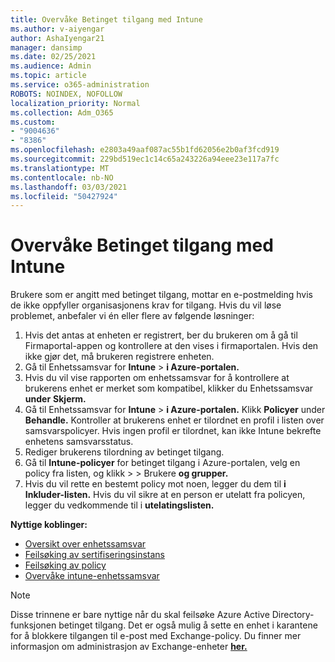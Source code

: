 ```yaml
---
title: Overvåke Betinget tilgang med Intune
ms.author: v-aiyengar
author: AshaIyengar21
manager: dansimp
ms.date: 02/25/2021
ms.audience: Admin
ms.topic: article
ms.service: o365-administration
ROBOTS: NOINDEX, NOFOLLOW
localization_priority: Normal
ms.collection: Adm_O365
ms.custom:
- "9004636"
- "8386"
ms.openlocfilehash: e2803a49aaf087ac55b1fd62056e2b0af3fcd919
ms.sourcegitcommit: 229bd519ec1c14c65a243226a94eee23e117a7fc
ms.translationtype: MT
ms.contentlocale: nb-NO
ms.lasthandoff: 03/03/2021
ms.locfileid: "50427924"
---
```

# <a name="monitor-intune-conditional-access"></a>Overvåke Betinget tilgang med Intune

Brukere som er angitt med betinget tilgang, mottar en e-postmelding hvis de ikke oppfyller organisasjonens krav for tilgang. Hvis du vil løse problemet, anbefaler vi én eller flere av følgende løsninger:

1. Hvis det antas at enheten er registrert, ber du brukeren om å gå til Firmaportal-appen og kontrollere at den vises i firmaportalen. Hvis den ikke gjør det, må brukeren registrere enheten.
1. Gå til Enhetssamsvar for **Intune**  >  **i Azure-portalen.** 
1. Hvis du vil vise rapporten om enhetssamsvar for å kontrollere at brukerens enhet er merket som kompatibel, klikker du Enhetssamsvar **under** **Skjerm.**
1. Gå til Enhetssamsvar for **Intune**  >  **i Azure-portalen.** Klikk **Policyer** under **Behandle.** Kontroller at brukerens enhet er tilordnet en profil i listen over samsvarspolicyer. Hvis ingen profil er tilordnet, kan ikke Intune bekrefte enhetens samsvarsstatus.
1. Rediger brukerens tilordning av betinget tilgang.
1. Gå til **Intune-policyer** for betinget tilgang i Azure-portalen, velg en policy fra listen, og klikk  >    >  Brukere **og grupper.**
1. Hvis du vil rette en bestemt policy mot noen, legger du dem til **i Inkluder-listen.** Hvis du vil sikre at en person er utelatt fra policyen, legger du vedkommende til i **utelatingslisten.**

**Nyttige koblinger:**

- [Oversikt over enhetssamsvar](https://docs.microsoft.com/intune/device-compliance-get-started)
- [Feilsøking av sertifiseringsinstans](https://docs.microsoft.com/intune/troubleshoot-conditional-access)
- [Feilsøking av policy](https://docs.microsoft.com/intune/troubleshoot-policies-in-microsoft-intune)
- [Overvåke intune-enhetssamsvar](https://docs.microsoft.com/intune/compliance-policy-monitor)

> [!NOTE]
> Disse trinnene er bare nyttige når du skal feilsøke Azure Active Directory-funksjonen betinget tilgang. Det er også mulig å sette en enhet i karantene for å blokkere tilgangen til e-post med Exchange-policy. Du finner mer informasjon om administrasjon av Exchange-enheter [**her.**](https://docs.microsoft.com/previous-versions/office/exchange-server-2010/ff959225(v=exchg.141))
